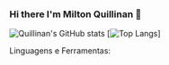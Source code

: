 ### Hi there I'm Milton Quillinan 👋

<!--
**Quillinan/Quillinan** is a ✨ _special_ ✨ repository because its `README.md` (this file) appears on your GitHub profile.

Here are some ideas to get you started:

- 🔭 I’m currently working on ...
- 🌱 I’m currently learning ...
- 👯 I’m looking to collaborate on ...
- 🤔 I’m looking for help with ...
- 💬 Ask me about ...
- 📫 How to reach me: ...
- 😄 Pronouns: ...
- ⚡ Fun fact: ...
-->

![Quillinan's GitHub stats](https://github-readme-stats.vercel.app/api?username=Quillinan&show_icons=true&theme=dark)
[![Top Langs](https://github-readme-stats.vercel.app/api/top-langs/?username=Quillinan&layout=donut&theme=dark)]

Linguagens e Ferramentas:




